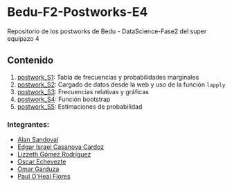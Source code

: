 # Bedu-F2-Postworks-E4
Repositorio de los postworks de Bedu - DataScience-Fase2 del super equipazo 4

## Contenido
1. [postwork_S1](https://github.com/OmarGard/Bedu-S2-Postworks-E4/blob/main/postwork_S1.R): Tabla de frecuencias y probabilidades marginales
2. [postwork_S2](https://github.com/OmarGard/Bedu-S2-Postworks-E4/blob/main/postwork_S2.R): Cargado de datos desde la web y uso de la función `lapply`
3. [postwork_S3](https://github.com/OmarGard/Bedu-S2-Postworks-E4/blob/main/postwork_S3.R): Frecuencias relativas y gráficas
4. [postwork_S4](https://github.com/OmarGard/Bedu-F2-Postworks-E4/blob/main/postwork_S4.R): Función bootstrap
5. [postwork_S5](https://github.com/OmarGard/Bedu-F2-Postworks-E4/blob/main/postwork_S5.R): Estimaciones de probabilidad


### Integrantes: 
* [Alan Sandoval](https://github.com/SanLnAlan)
* [Edgar Israel Casanova Cardoz](https://github.com/ecardoz) 
* [Lizzeth Gómez Rodríguez](https://github.com/LIZZETHGOMEZ) 
* [Oscar Echevezte](https://github.com/Oscar2401) 
* [Omar Garduza](https://github.com/OmarGard)
* [Paul O'Heal Flores](https://github.com/POF77)
